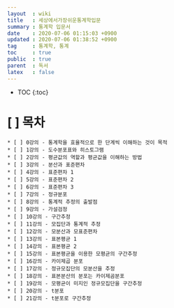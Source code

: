 ```yaml
---
layout  : wiki
title   : 세상에서가장쉬운통계학입문
summary : 통계학 입문서
date    : 2020-07-06 01:15:03 +0900
updated : 2020-07-06 01:38:52 +0900
tag     : 통계학, 통계
toc     : true
public  : true
parent  : 독서
latex   : false
---
```

* TOC
{:toc}

# [ ] 목차 
	* [ ] 0강의 - 통계학을 효율적으로 한 단계씩 이해하는 것이 목적
	* [ ] 1강의 - 도수분포표와 히스토그램
	* [ ] 2강의 - 평균값의 역할과 평균값을 이해하는 방법
	* [ ] 3강의 - 분산과 표준편차
	* [ ] 4강의 - 표준편차 1
	* [ ] 5강의 - 표준편차 2
	* [ ] 6강의 - 표준편차 3
	* [ ] 7강의 - 정규분포
	* [ ] 8강의 - 통계적 추정의 출발점
	* [ ] 9강의 - 가설검정
	* [ ] 10강의 - 구간추정
	* [ ] 11강의 - 모집단과 통계적 추정
	* [ ] 12강의 - 모분산과 모표준편차
	* [ ] 13강의 - 표본평균 1
	* [ ] 14강의 - 표본평균 2
	* [ ] 15강의 - 표본평균을 이용한 모평균의 구간추정
	* [ ] 16강의 - 카이제곱 분포
	* [ ] 17강의 - 정규모집단의 모분산을 추정
	* [ ] 18강의 - 표본분산의 분포는 카이제곰분포
	* [ ] 19강의 - 모평균이 미지인 정규모집단을 구간추정
	* [ ] 20강의 - t분포
	* [ ] 21강의 - t분포로 구간추정
